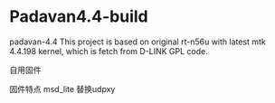 # Padavan4.4-build
padavan-4.4
This project is based on original rt-n56u with latest mtk 4.4.198 kernel, which is fetch from D-LINK GPL code.

自用固件

固件特点 msd_lite 替换udpxy
